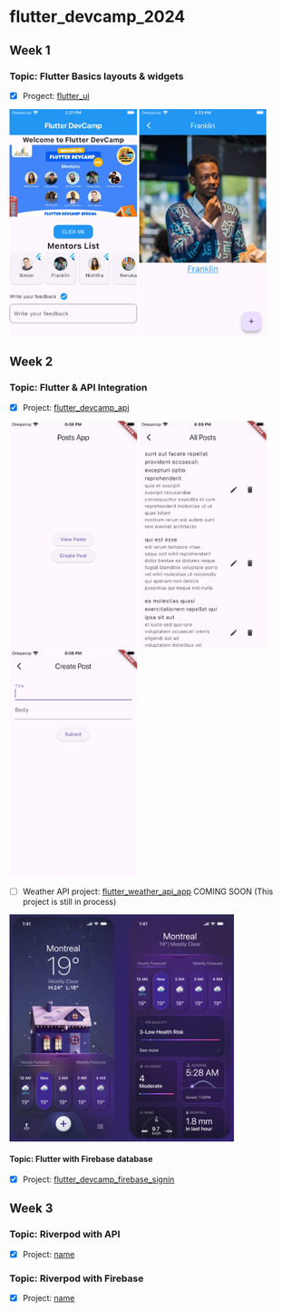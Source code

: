 # flutter_devcamp_2024

## Week 1
### Topic: Flutter Basics layouts & widgets
- [x] Progect: [flutter_ui](https://github.com/Anna-Myzukina/flutter_devcamp_ui)

<img src="https://github.com/Anna-Myzukina/flutter_devcamp_2024/blob/main/screenshots/fl_ui_main.png" height="400"> <img src="https://github.com/Anna-Myzukina/flutter_devcamp_2024/blob/main/screenshots/mentors_screen.png" height="400">

## Week 2
### Topic: Flutter & API Integration
- [x] Project: [flutter_devcamp_api](https://github.com/Anna-Myzukina/flutter_devcamp_api)

<img src="https://github.com/Anna-Myzukina/flutter_devcamp_2024/blob/main/screenshots/home%20screen.png" height="400"> <img src="https://github.com/Anna-Myzukina/flutter_devcamp_2024/blob/main/screenshots/view%20post.png" height="400"> <img src="https://github.com/Anna-Myzukina/flutter_devcamp_2024/blob/main/create_post.png" height="400">

- [ ] Weather API project: [flutter_weather_api_app]() COMING SOON (This project is still in process)
      
<img src="https://github.com/Anna-Myzukina/flutter_devcamp_2024/blob/main/screenshots/weather_app.png" height="400"> 

#### Topic: Flutter with Firebase database
- [x] Project: [flutter_devcamp_firebase_signin](https://github.com/Anna-Myzukina/flutter_devcamp_firebase_signin)

## Week 3
### Topic: Riverpod with API
- [x] Project: [name](link)


### Topic: Riverpod with Firebase
- [x] Project: [name](link)




